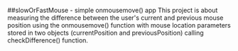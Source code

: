 ##slowOrFastMouse - simple onmousemove() app
This project is about measuring the difference between the user's current and previous mouse position using the onmousemove() function with mouse location parameters stored in two objects (currentPosition and previousPosition) calling checkDifference() function.